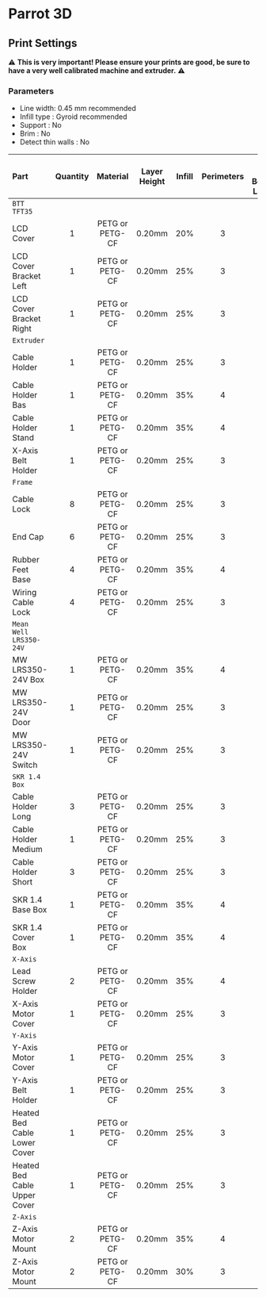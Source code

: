 # Parrot 3D

## Print Settings

:warning: **This is very important! Please ensure your prints are good, be sure to have a very well calibrated machine and extruder.** :warning:


### Parameters

* Line width: 0.45 mm recommended
* Infill type : Gyroid recommended
* Support : No
* Brim : No
* Detect thin walls : No

| Part | Quantity | Material | Layer<br/>Height | Infill | Perimeters | Top and<br/>Bottom<br/>Layers |
|:-----|:--------:|:--------:|:----------------:|:------:|:----------:|:-----------------------------:|
| `BTT TFT35` |||||||
| LCD Cover                         | 1 | PETG or PETG-CF | 0.20mm | 20% | 3 | 5 |
| LCD Cover Bracket Left            | 1 | PETG or PETG-CF | 0.20mm | 25% | 3 | 5 |
| LCD Cover Bracket Right           | 1 | PETG or PETG-CF | 0.20mm | 25% | 3 | 5 |
| `Extruder` |||||||
| Cable Holder                      | 1 | PETG or PETG-CF | 0.20mm | 25% | 3 | 5 |
| Cable Holder Bas                  | 1 | PETG or PETG-CF | 0.20mm | 35% | 4 | 5 |
| Cable Holder Stand                | 1 | PETG or PETG-CF | 0.20mm | 35% | 4 | 5 |
| X-Axis Belt Holder                | 1 | PETG or PETG-CF | 0.20mm | 25% | 3 | 5 |
| `Frame` |||||||
| Cable Lock                        | 8 | PETG or PETG-CF | 0.20mm | 25% | 3 | 5 |
| End Cap                           | 6 | PETG or PETG-CF | 0.20mm | 25% | 3 | 5 |
| Rubber Feet Base                  | 4 | PETG or PETG-CF | 0.20mm | 35% | 4 | 5 |
| Wiring Cable Lock                 | 4 | PETG or PETG-CF | 0.20mm | 25% | 3 | 5 |
| `Mean Well LRS350-24V` |||||||
| MW LRS350-24V Box                 | 1 | PETG or PETG-CF | 0.20mm | 35% | 4 | 5 |
| MW LRS350-24V Door                | 1 | PETG or PETG-CF | 0.20mm | 25% | 3 | 5 |
| MW LRS350-24V Switch              | 1 | PETG or PETG-CF | 0.20mm | 25% | 3 | 5 |
| `SKR 1.4 Box` |||||||
| Cable Holder Long                 | 3 | PETG or PETG-CF | 0.20mm | 25% | 3 | 5 |
| Cable Holder Medium               | 1 | PETG or PETG-CF | 0.20mm | 25% | 3 | 5 |
| Cable Holder Short                | 3 | PETG or PETG-CF | 0.20mm | 25% | 3 | 5 |
| SKR 1.4 Base Box                  | 1 | PETG or PETG-CF | 0.20mm | 35% | 4 | 5 |
| SKR 1.4 Cover Box                 | 1 | PETG or PETG-CF | 0.20mm | 35% | 4 | 5 |
| `X-Axis` |||||||
| Lead Screw Holder                 | 2 | PETG or PETG-CF | 0.20mm | 35% | 4 | 5 |
| X-Axis Motor Cover                | 1 | PETG or PETG-CF | 0.20mm | 25% | 3 | 5 |
| `Y-Axis` |||||||
| Y-Axis Motor Cover                | 1 | PETG or PETG-CF | 0.20mm | 25% | 3 | 5 |
| Y-Axis Belt Holder                | 1 | PETG or PETG-CF | 0.20mm | 25% | 3 | 5 |
| Heated Bed Cable Lower Cover      | 1 | PETG or PETG-CF | 0.20mm | 25% | 3 | 5 |
| Heated Bed Cable Upper Cover      | 1 | PETG or PETG-CF | 0.20mm | 25% | 3 | 5 |
| `Z-Axis` |||||||
| Z-Axis Motor Mount                | 2 | PETG or PETG-CF | 0.20mm | 35% | 4 | 5 |
| Z-Axis Motor Mount                | 2 | PETG or PETG-CF | 0.20mm | 30% | 3 | 5 |

